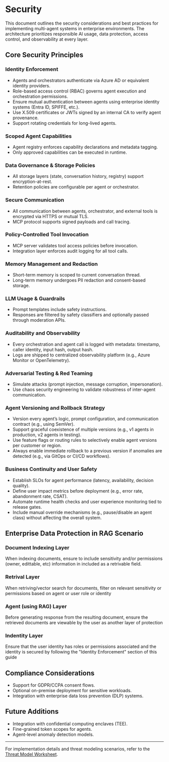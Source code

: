 # Security

This document outlines the security considerations and best practices for implementing
multi-agent systems in enterprise environments. The architecture prioritizes responsible
AI usage, data protection, access control, and observability at every layer.

## Core Security Principles

### Identity Enforcement

- Agents and orchestrators authenticate via Azure AD or equivalent identity providers.
- Role-based access control (RBAC) governs agent execution and orchestration permissions.
- Ensure mutual authentication between agents using enterprise identity systems (Entra ID, SPIFFE, etc.).
- Use X.509 certificates or JWTs signed by an internal CA to verify agent provenance.
- Support rotating credentials for long-lived agents.

### Scoped Agent Capabilities

- Agent registry enforces capability declarations and metadata tagging.
- Only approved capabilities can be executed in runtime.

### Data Governance & Storage Policies

- All storage layers (state, conversation history, registry) support encryption-at-rest.
- Retention policies are configurable per agent or orchestrator.

### Secure Communication

- All communication between agents, orchestrator, and external tools is encrypted via HTTPS or mutual TLS.
- MCP protocol supports signed payloads and call tracing.

### Policy-Controlled Tool Invocation

- MCP server validates tool access policies before invocation.
- Integration layer enforces audit logging for all tool calls.

### Memory Management and Redaction

- Short-term memory is scoped to current conversation thread.
- Long-term memory undergoes PII redaction and consent-based storage.

### LLM Usage & Guardrails

- Prompt templates include safety instructions.
- Responses are filtered by safety classifiers and optionally passed through moderation APIs.

### Auditability and Observability

- Every orchestration and agent call is logged with metadata: timestamp, caller identity, input hash, output hash.
- Logs are shipped to centralized observability platform (e.g., Azure Monitor or OpenTelemetry).

### Adversarial Testing & Red Teaming

- Simulate attacks (prompt injection, message corruption, impersonation).
- Use chaos security engineering to validate robustness of inter-agent communication.

### Agent Versioning and Rollback Strategy

- Version every agent’s logic, prompt configuration, and communication contract (e.g., using SemVer).
- Support graceful coexistence of multiple versions (e.g., v1 agents in production, v2 agents in testing).
- Use feature flags or routing rules to selectively enable agent versions per customer or region.
- Always enable immediate rollback to a previous version if anomalies are detected (e.g., via GitOps or CI/CD workflows).

### Business Continuity and User Safety

- Establish SLOs for agent performance (latency, availability, decision quality).
- Define user impact metrics before deployment (e.g., error rate, abandonment rate, CSAT).
- Automate runtime health checks and user experience monitoring tied to release gates.
- Include manual override mechanisms (e.g., pause/disable an agent class) without affecting the overall system.

## Enterprise Data Protection in RAG Scenario

### Document Indexing Layer

When indexing documents, ensure to include sensitivity and/or permissions (owner, edittable, etc) information in included as a retrivable field.

### Retrival Layer

When retriving/vector search for documents, filter on relevant sensitivity or permissions based on agent or user role or identity

### Agent (using RAG) Layer

Before generating response from the resulting document, ensure the retrieved documents are viewable by the user as another layer of protection

### Indentity Layer

Ensure that the user identity has roles or permissions associated and the identity is secured by following the "Identity Enforcement" section of this guide

## Compliance Considerations

- Support for GDPR/CCPA consent flows.
- Optional on-premise deployment for sensitive workloads.
- Integration with enterprise data loss prevention (DLP) systems.

## Future Additions

- Integration with confidential computing enclaves (TEE).
- Fine-grained token scopes for agents.
- Agent-level anomaly detection models.

---

For implementation details and threat modeling scenarios, refer to the [Threat Model Worksheet](./the).
